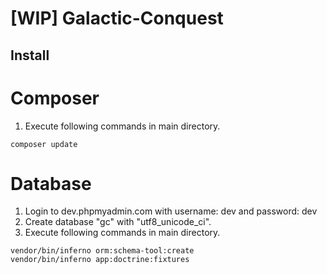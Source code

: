 # [WIP] Galactic-Conquest

## Install

# Composer
1.  Execute following commands in main directory.
```
composer update
 ```

# Database
1. Login to dev.phpmyadmin.com with username: dev and password: dev
2. Create database "gc" with "utf8_unicode_ci".
3. Execute following commands in main directory.
```
vendor/bin/inferno orm:schema-tool:create
vendor/bin/inferno app:doctrine:fixtures
 ```